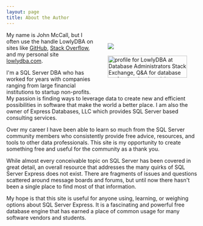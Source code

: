 ```yaml
---
layout: page
title: About the Author
---
```

<div style="float: right; padding: 30px; overflow: hidden">

<img style="display: block" src="../img/sql-server-affiliations.png">
<br/>
<a href="https://dba.stackexchange.com/users/45616/lowlydba">
<img style="display: block; margin: auto" src="https://dba.stackexchange.com/users/flair/45616.png?theme=clean"  width="208" height="58" alt="profile for LowlyDBA at Database Administrators Stack Exchange, Q&amp;A for database professionals who wish to improve their database skills and learn from others in the community" title="profile for LowlyDBA at Database Administrators Stack Exchange, Q&amp;A for database professionals who wish to improve their database skills and learn from others in the community">
</a>

</div>

My name is John McCall, but I often use the handle LowlyDBA on sites like [GitHub](github.com/lowlyDBA), [Stack Overflow](https://dba.stackexchange.com/users/45616/lowlydba), and my personal site
[lowlydba.com](http://www.lowlydba.com).

I'm a SQL Server DBA who has worked for years with companies ranging from
large financial institutions to startup non-profits. My passion is finding ways
to leverage data to create new and efficient possibilities in software that
make the world a better place. I am also the owner of Express Databases, LLC which provides SQL Server based consulting services.

Over my career I have been able to learn so much from the SQL Server community members
who consistently provide free advice, resources, and tools to other data professionals.
This site is my opportunity to create something free and useful for the community as a
thank you.

While almost every conceivable topic on SQL Server has been covered in great detail,
an overall resource that addresses the many quirks of SQL Server Express does not exist. There
are fragments of issues and questions scattered around message boards and forums, but until now
there hasn't been a single place to find most of that information.

My hope is that this site is useful for anyone using, learning, or weighing options about
SQL Server Express. It is a fascinating and powerful free database engine that has earned
a place of common usage for many software vendors and students.
